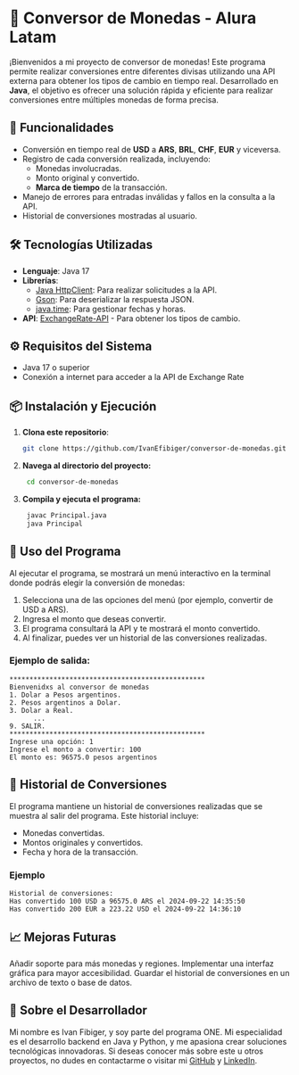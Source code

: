 # 🏦 Conversor de Monedas - Alura Latam

¡Bienvenidos a mi proyecto de conversor de monedas! Este programa permite realizar conversiones entre diferentes divisas utilizando una API externa para obtener los tipos de cambio en tiempo real. Desarrollado en **Java**, el objetivo es ofrecer una solución rápida y eficiente para realizar conversiones entre múltiples monedas de forma precisa.

## 🚀 Funcionalidades

- Conversión en tiempo real de **USD** a **ARS**, **BRL**, **CHF**, **EUR** y viceversa.
- Registro de cada conversión realizada, incluyendo:
    - Monedas involucradas.
    - Monto original y convertido.
    - **Marca de tiempo** de la transacción.
- Manejo de errores para entradas inválidas y fallos en la consulta a la API.
- Historial de conversiones mostradas al usuario.

## 🛠️ Tecnologías Utilizadas

- **Lenguaje**: Java 17
- **Librerías**:
    - [Java HttpClient](https://docs.oracle.com/en/java/javase/11/docs/api/java.net.http/java/net/http/HttpClient.html): Para realizar solicitudes a la API.
    - [Gson](https://github.com/google/gson): Para deserializar la respuesta JSON.
    - [java.time](https://docs.oracle.com/javase/8/docs/api/java/time/package-summary.html): Para gestionar fechas y horas.
- **API**: [ExchangeRate-API](https://www.exchangerate-api.com/) - Para obtener los tipos de cambio.

## ⚙️ Requisitos del Sistema

- Java 17 o superior
- Conexión a internet para acceder a la API de Exchange Rate

## 📦 Instalación y Ejecución

1. **Clona este repositorio**:
   ```bash
   git clone https://github.com/IvanEfibiger/conversor-de-monedas.git
2. **Navega al directorio del proyecto:**
   ```bash
    cd conversor-de-monedas
3. **Compila y ejecuta el programa:**
   ```bash
    javac Principal.java
    java Principal
   
## 📜 Uso del Programa

Al ejecutar el programa, se mostrará un menú interactivo en la terminal donde podrás elegir la conversión de monedas:

1. Selecciona una de las opciones del menú (por ejemplo, convertir de USD a ARS).
2. Ingresa el monto que deseas convertir.
3. El programa consultará la API y te mostrará el monto convertido.
4. Al finalizar, puedes ver un historial de las conversiones realizadas.

### Ejemplo de salida:
    
    *************************************************
    Bienvenidxs al conversor de monedas
    1. Dolar a Pesos argentinos.
    2. Pesos argentinos a Dolar.
    3. Dolar a Real.
          ...
    9. SALIR.
    *************************************************
    Ingrese una opción: 1
    Ingrese el monto a convertir: 100
    El monto es: 96575.0 pesos argentinos

## 📖 Historial de Conversiones
El programa mantiene un historial de conversiones realizadas que se muestra al salir del programa. Este historial incluye:

* Monedas convertidas.
* Montos originales y convertidos.
* Fecha y hora de la transacción.
### Ejemplo

    Historial de conversiones:
    Has convertido 100 USD a 96575.0 ARS el 2024-09-22 14:35:50
    Has convertido 200 EUR a 223.22 USD el 2024-09-22 14:36:10


## 📈 Mejoras Futuras
Añadir soporte para más monedas y regiones.
Implementar una interfaz gráfica para mayor accesibilidad.
Guardar el historial de conversiones en un archivo de texto o base de datos.


## 💼 Sobre el Desarrollador
Mi nombre es Ivan Fibiger, y soy parte del programa ONE. Mi especialidad es el desarrollo backend en Java y Python, y me apasiona crear soluciones tecnológicas innovadoras. Si deseas conocer más sobre este u otros proyectos, no dudes en contactarme o visitar mi [GitHub](https://github.com/IvanEFibiger) y [LinkedIn](https://www.linkedin.com/in/ivan-fibiger/).
